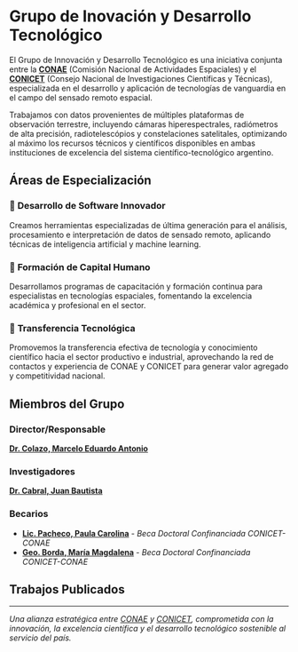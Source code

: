 # Grupo de Inovación y Desarrollo Tecnológico

<!-- BODY -->

El Grupo de Innovación y Desarrollo Tecnológico es una iniciativa conjunta entre la [**CONAE**](https://www.conae.gov.ar/) (Comisión Nacional de Actividades Espaciales) y el [**CONICET**](https://www.conicet.gov.ar/) (Consejo Nacional de Investigaciones Científicas y Técnicas), especializada en el desarrollo y aplicación de tecnologías de vanguardia en el campo del sensado remoto espacial.

Trabajamos con datos provenientes de múltiples plataformas de observación terrestre, incluyendo cámaras hiperespectrales, radiómetros de alta precisión, radiotelescópios y constelaciones satelitales, optimizando al máximo los recursos técnicos y científicos disponibles en ambas instituciones de excelencia del sistema científico-tecnológico argentino.

## Áreas de Especialización

### 🔬 **Desarrollo de Software Innovador**
Creamos herramientas especializadas de última generación para el análisis, procesamiento e interpretación de datos de sensado remoto, aplicando técnicas de inteligencia artificial y machine learning.

### 👥 **Formación de Capital Humano**
Desarrollamos programas de capacitación y formación continua para especialistas en tecnologías espaciales, fomentando la excelencia académica y profesional en el sector.

### 🚀 **Transferencia Tecnológica**
Promovemos la transferencia efectiva de tecnología y conocimiento científico hacia el sector productivo e industrial, aprovechando la red de contactos y experiencia de CONAE y CONICET para generar valor agregado y competitividad nacional.


## Miembros del Grupo

### Director/Responsable
**[Dr. Colazo, Marcelo Eduardo Antonio](https://www.linkedin.com/in/marcelo-colazo-37b0ab4/?originalSubdomain=ar)**

### Investigadores
**[Dr. Cabral, Juan Bautista](jbcabral.quatrope.org)**

### Becarios
- **[Lic. Pacheco, Paula Carolina](https://bicyt.conicet.gov.ar/fichas/p/paula-carolina-pacheco)** - *Beca Doctoral Confinanciada CONICET-CONAE*
- **[Geo. Borda, María Magdalena](https://bicyt.conicet.gov.ar/fichas/p/maria-magdalena-borda)** - *Beca Doctoral Confinanciada CONICET-CONAE*


## Trabajos Publicados

---

*Una alianza estratégica entre [CONAE](https://www.conae.gov.ar/) y [CONICET](https://www.conicet.gov.ar/), comprometida con la innovación, la excelencia científica y el desarrollo tecnológico sostenible al servicio del país.*



